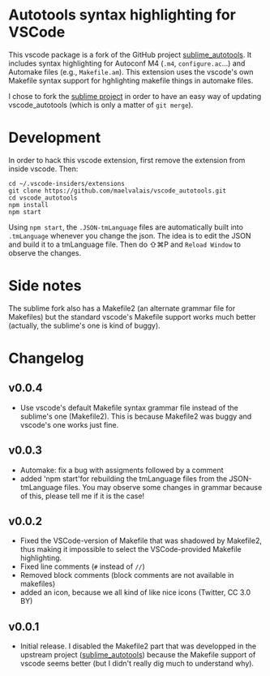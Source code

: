 Autotools syntax highlighting for VSCode
========================================

This vscode package is a fork of the GitHub project [sublime_autotools]. It
includes syntax highlighting for Autoconf M4 (`.m4`, `configure.ac`...) and
Automake files (e.g., `Makefile.am`). This extension uses the vscode's own
Makefile syntax support for hghlighting makefile things in automake files.

I chose to fork the [sublime project][sublime_autotools] in order to have
an easy way of updating vscode_autotools (which is only a matter of `git
merge`).

# Development

In order to hack this vscode extension, first remove the extension from
inside vscode. Then:

    cd ~/.vscode-insiders/extensions
    git clone https://github.com/maelvalais/vscode_autotools.git
    cd vscode_autotools
    npm install
    npm start

Using `npm start`, the `.JSON-tmLanguage` files are automatically built
into `.tmLanguage` whenever you change the json. The idea is to edit the
JSON and build it to a tmLanguage file. Then do ⇧⌘P and `Reload Window`
to observe the changes.

# Side notes

The sublime fork also has a Makefile2 (an alternate grammar file for Makefiles)
but the standard vscode's Makefile support works much better (actually,
the sublime's one is kind of buggy).

# Changelog

## v0.0.4
- Use vscode's default Makefile syntax grammar file instead of the sublime's
  one (Makefile2). This is because Makefile2 was buggy and vscode's one works
  just fine.

## v0.0.3
- Automake: fix a bug with assigments followed by a comment
- added 'npm start'for rebuilding the tmLanguage files from the JSON-tmLanguage
  files. You may observe some changes in grammar because of this, please tell
  me if it is the case!

## v0.0.2
- Fixed the VSCode-version of Makefile that was shadowed by Makefile2, thus
  making it impossible to select the VSCode-provided Makefile highlighting.
- Fixed line comments (`#` instead of `//`)
- Removed block comments (block comments are not available in makefiles)
- added an icon, because we all kind of like nice icons (Twitter, CC 3.0 BY)

## v0.0.1
- Initial release. I disabled the Makefile2 part that was developped in
  the upstream project ([sublime_autotools]) because the Makefile support of
  vscode seems better (but I didn't really dig much to understand why).

[sublime_autotools]: https://github.com/ptomato/sublime_autotools
